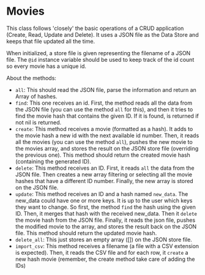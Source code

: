 # Movies

This class follows 'closely' the basic operations of a CRUD application (Create,
Read, Update and Delete). It uses a JSON file as the Data Store and keeps that
file updated all the time.

When initialized, a store file is given representing the filename of a JSON
file. The `@id` instance variable should be used to keep track of the id count
so every movie has a unique id.

About the methods:

- `all`: This should read the JSON file, parse the information and return an
  Array of hashes.
- `find`: This one receives an id. First, the method reads all the data from the
  JSON file (you can use the method `all` for this), and then it tries to find
  the movie hash that contains the given ID. If it is found, is returned if not
  nil is returned.
- `create`: This method receives a movie (formatted as a hash). It adds to the
  movie hash a new id with the next available id number. Then, it reads all the
  movies (you can use the method `all`), pushes the new movie to the movies
  array, and stores the result on the JSON store file (overriding the previous
  one). This method should return the created movie hash (containing the
  generated ID).
- `delete`: This method receives an ID. First, it reads `all` the data from the
  JSON file. Then creates a new array filtering or selecting all the movie
  hashes that have a different ID number. Finally, the new array is stored on
  the JSON file.
- `update`: This method receives an ID and a hash named `new_data`. The new_data
  could have one or more keys. It is up to the user which keys they want to
  change. So first, the method `find` the hash using the given ID. Then, it
  merges that hash with the received new_data. Then it `delete` the movie hash
  from the JSON file. Finally, it reads the json file, pushes the modified movie
  to the array, and stores the result back on the JSON file. This method should
  return the updated movie hash.
- `delete_all`: This just stores an empty array ([]) on the JSON store file.
- `import_csv`: This method receives a filename (a file with a CSV extension is
  expected). Then, it reads the CSV file and for each row, it `create` a new
  hash movie (remember, the create method take care of adding the IDs)
